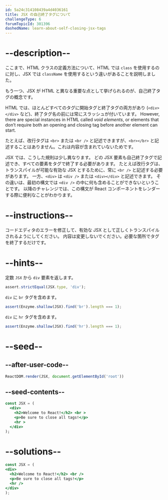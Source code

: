 ```yaml
---
id: 5a24c314108439a4d4036161
title: JSX の自己終了タグについて
challengeType: 6
forumTopicId: 301396
dashedName: learn-about-self-closing-jsx-tags
---
```


# --description--

ここまで、HTML クラスの定義方法について、HTML では `class` を使用するのに対し、JSX では `className` を使用するという違いがあることを説明しました。

もう一つ、JSX が HTML と異なる重要な点として挙げられるのが、自己終了タグの概念です。

HTML では、ほとんどすべてのタグに開始タグと終了タグの両方があり (`<div></div>` など)、終了タグ名の前には常にスラッシュが付いています。 However, there are special instances in HTML called <dfn>void elements</dfn>, or elements that don’t require both an opening and closing tag before another element can start.

たとえば、改行タグは `<br>` または `<br />` と記述できますが、`<br></br>` と記述することはありません。これは内容が含まれていないためです。

JSX では、こうした規則は少し異なります。 どの JSX 要素も自己終了タグで記述でき、すべての要素をタグで終了する必要があります。 たとえば改行タグは、トランスパイルが可能な有効な JSX とするために、常に `<br />` と記述する必要があります。 一方、`<div>` は `<div />` または `<div></div>` と記述できます。 その違いは、最初の構文では `<div />` の中に何も含めることができないということです。 以降のチャレンジでは、この構文が React コンポーネントをレンダーする際に便利なことがわかります。

# --instructions--

コードエディタのエラーを修正して、有効な JSX として正しくトランスパイルされるようにしてください。 内容は変更しないでください。必要な箇所でタグを終了するだけです。

# --hints--

定数 `JSX` から `div` 要素を返します。

```js
assert.strictEqual(JSX.type, 'div');
```

`div` に `br` タグを含めます。

```js
assert(Enzyme.shallow(JSX).find('br').length === 1);
```

`div` に `hr` タグを含めます。

```js
assert(Enzyme.shallow(JSX).find('hr').length === 1);
```

# --seed--

## --after-user-code--

```jsx
ReactDOM.render(JSX, document.getElementById('root'))
```

## --seed-contents--

```jsx
const JSX = (
  <div>
    <h2>Welcome to React!</h2> <br >
    <p>Be sure to close all tags!</p>
    <hr >
  </div>
);
```

# --solutions--

```jsx
const JSX = (
<div>
  <h2>Welcome to React!</h2> <br />
  <p>Be sure to close all tags!</p>
  <hr />
</div>
);
```
